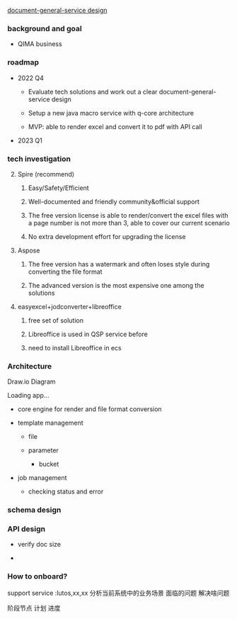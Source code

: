 

[document-general-service design](https://qima.atlassian.net/wiki/spaces/IT/pages/2879520949/document-general-service+design)

### background and goal

-   QIMA business
    
    

### roadmap

-   2022 Q4
    
    -   Evaluate tech solutions and work out a clear document-general-service design
        
    -   Setup a new java macro service with q-core architecture
        
    -   MVP: able to render excel and convert it to pdf with API call
        
-   2023 Q1
    

### tech investigation

        
2.  Spire (recommend)
    
    1.  Easy/Safety/Efficient
        
    2.  Well-documented and friendly community&official support
        
    3.  The free version license is able to render/convert the excel files with a page number is not more than 3, able to cover our current scenario
        
    4.  No extra development effort for upgrading the license
        
3.  Aspose
    
    1.  The free version has a watermark and often loses style during converting the file format
        
    2.  The advanced version is the most expensive one among the solutions
        
4.  easyexcel+jodconverter+libreoffice
    
    1.  free set of solution
        
    2.  Libreoffice is used in QSP service before
        
    3.  need to install Libreoffice in ecs
        

### Architecture

Draw.io Diagram

Loading app...

-   core engine for render and file format conversion
    
-   template management
    
    -   file
        
    -   parameter
        
        -   bucket
            
-   job management
    
    -   checking status and error
        

### schema design

### API design

-   verify doc size
    
-     
    

### How to onboard?


support service :lutos,xx,xx
  分析当前系统中的业务场景
  面临的问题
  解决啥问题

阶段节点
计划 进度